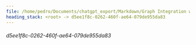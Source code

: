 ```yaml
---
file: /home/pedro/Documents/chatgpt_export/Markdown/Graph Integration with Dataclasses.md
heading_stack: <root> -> d5ee1f8c-0262-460f-ae64-079de955da83
---
```

###### d5ee1f8c-0262-460f-ae64-079de955da83

